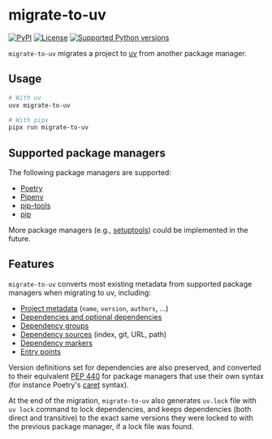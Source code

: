 # migrate-to-uv

[![PyPI](https://img.shields.io/pypi/v/migrate-to-uv.svg)](https://pypi.org/project/migrate-to-uv/)
[![License](https://img.shields.io/pypi/l/migrate-to-uv.svg)](https://pypi.org/project/migrate-to-uv/)
[![Supported Python versions](https://img.shields.io/pypi/pyversions/migrate-to-uv.svg)](https://pypi.org/project/migrate-to-uv/)

`migrate-to-uv` migrates a project to [uv](https://github.com/astral-sh/uv) from another package manager.

## Usage

```bash
# With uv
uvx migrate-to-uv

# With pipx
pipx run migrate-to-uv
```

## Supported package managers

The following package managers are supported:

- [Poetry](https://python-poetry.org/)
- [Pipenv](https://pipenv.pypa.io/en/stable/)
- [pip-tools](https://pip-tools.readthedocs.io/en/stable/)
- [pip](https://pip.pypa.io/en/stable/)

More package managers (e.g., [setuptools](https://setuptools.pypa.io/en/stable/)) could be implemented in the future.

## Features

`migrate-to-uv` converts most existing metadata from supported package managers when migrating to uv, including:

- [Project metadata](https://packaging.python.org/en/latest/guides/writing-pyproject-toml/#writing-pyproject-toml) (`name`, `version`, `authors`, ...)
- [Dependencies and optional dependencies](https://packaging.python.org/en/latest/guides/writing-pyproject-toml/#dependencies-optional-dependencies)
- [Dependency groups](https://peps.python.org/pep-0735/)
- [Dependency sources](https://docs.astral.sh/uv/concepts/projects/dependencies/#dependency-sources) (index, git, URL, path)
- [Dependency markers](https://packaging.python.org/en/latest/specifications/dependency-specifiers/)
- [Entry points](https://packaging.python.org/en/latest/specifications/pyproject-toml/#entry-points)

Version definitions set for dependencies are also preserved, and converted to their
equivalent [PEP 440](https://peps.python.org/pep-0440/) for package managers that use their own syntax (for instance
Poetry's [caret](https://python-poetry.org/docs/dependency-specification/#caret-requirements) syntax).

At the end of the migration, `migrate-to-uv` also generates `uv.lock` file with `uv lock` command to lock dependencies,
and keeps dependencies (both direct and transitive) to the exact same versions they were locked to with the previous
package manager, if a lock file was found.
